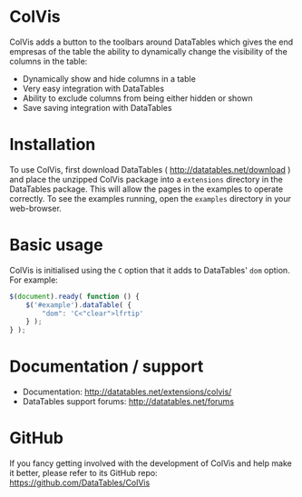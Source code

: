 # ColVis

ColVis adds a button to the toolbars around DataTables which gives the end empresas of the table the ability to dynamically change the visibility of the columns in the table:

* Dynamically show and hide columns in a table
* Very easy integration with DataTables
* Ability to exclude columns from being either hidden or shown
* Save saving integration with DataTables


# Installation

To use ColVis, first download DataTables ( http://datatables.net/download ) and place the unzipped ColVis package into a `extensions` directory in the DataTables package. This will allow the pages in the examples to operate correctly. To see the examples running, open the `examples` directory in your web-browser.


# Basic usage

ColVis is initialised using the `C` option that it adds to DataTables' `dom` option. For example:

```js
$(document).ready( function () {
    $('#example').dataTable( {
        "dom": 'C<"clear">lfrtip'
    } );
} );
```


# Documentation / support

* Documentation: http://datatables.net/extensions/colvis/
* DataTables support forums: http://datatables.net/forums


# GitHub

If you fancy getting involved with the development of ColVis and help make it better, please refer to its GitHub repo: https://github.com/DataTables/ColVis

